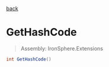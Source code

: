 ﻿

[back](/IronSphere.Extensions/types/TypeExtension)

# GetHashCode

> Assembly: IronSphere.Extensions

```csharp
int GetHashCode()
```



 